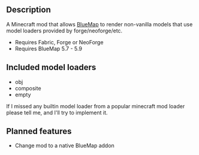 ## Description
A Minecraft mod that allows [BlueMap](https://github.com/BlueMap-Minecraft/BlueMap) to render non-vanilla models that use model loaders provided by forge/neoforge/etc.

- Requires Fabric, Forge or NeoForge
- Requires BlueMap 5.7 - 5.9

## Included model loaders
- obj
- composite
- empty

If I missed any builtin model loader from a popular minecraft mod loader please tell me, and I'll try to implement it. 

## Planned features
- Change mod to a native BlueMap addon